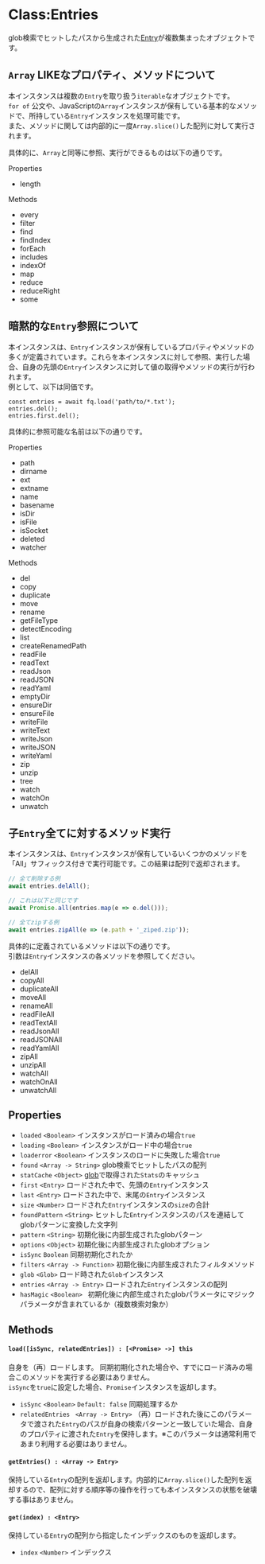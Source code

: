 # Class:Entries
glob検索でヒットしたパスから生成された[Entry](./Entry.md)が複数集まったオブジェクトです。  

<a name="array-like"></a>
## `Array` LIKEなプロパティ、メソッドについて
本インスタンスは複数の`Entry`を取り扱う`iterable`なオブジェクトです。  
`for of` 公文や、JavaScriptの`Array`インスタンスが保有している基本的なメソッドで、所持している`Entry`インスタンスを処理可能です。  
また、メソッドに関しては内部的に一度`Array.slice()`した配列に対して実行されます。

具体的に、`Array`と同等に参照、実行ができるものは以下の通りです。

Properties

- length

Methods

- every
- filter
- find
- findIndex
- forEach
- includes
- indexOf
- map
- reduce
- reduceRight
- some

<a name="ref-first-entry"></a>
## 暗黙的な`Entry`参照について
本インスタンスは、`Entry`インスタンスが保有しているプロパティやメソッドの多くが定義されています。これらを本インスタンスに対して参照、実行した場合、自身の先頭の`Entry`インスタンスに対して値の取得やメソッドの実行が行われます。  
例として、以下は同価です。

```
const entries = await fq.load('path/to/*.txt');
entries.del();
entries.first.del();
```

具体的に参照可能な名前は以下の通りです。

Properties

- path
- dirname
- ext
- extname
- name
- basename
- isDir
- isFile
- isSocket
- deleted
- watcher

Methods

- del
- copy
- duplicate
- move
- rename
- getFileType
- detectEncoding
- list
- createRenamedPath
- readFile
- readText
- readJson
- readJSON
- readYaml
- emptyDir
- ensureDir
- ensureFile
- writeFile
- writeText
- writeJson
- writeJSON
- writeYaml
- zip
- unzip
- tree
- watch
- watchOn
- unwatch

<a name="each-entries-methods"></a>
## 子`Entry`全てに対するメソッド実行
本インスタンスは、`Entry`インスタンスが保有しているいくつかのメソッドを「All」サフィックス付きで実行可能です。この結果は配列で返却されます。

```js
// 全て削除する例
await entries.delAll();

// これは以下と同じです
await Promise.all(entries.map(e => e.del()));

// 全てzipする例
await entries.zipAll(e => (e.path + '_ziped.zip'));
```

具体的に定義されているメソッドは以下の通りです。  
引数は`Entry`インスタンスの各メソッドを参照してください。

- delAll
- copyAll
- duplicateAll
- moveAll
- renameAll
- readFileAll
- readTextAll
- readJsonAll
- readJSONAll
- readYamlAll
- zipAll
- unzipAll
- watchAll
- watchOnAll
- unwatchAll



Properties
----
- `loaded` `<Boolean>` インスタンスがロード済みの場合`true`
- `loading` `<Boolean>` インスタンスがロード中の場合`true`
- `loaderror` `<Boolean>` インスタンスのロードに失敗した場合`true`
- `found` `<Array -> String>` glob検索でヒットしたパスの配列
- `statCache` `<Object>` [glob](https://www.npmjs.com/package/glob)で取得された`Stats`のキャッシュ
- `first` `<Entry>` ロードされた中で、先頭の`Entry`インスタンス
- `last` `<Entry>` ロードされた中で、末尾の`Entry`インスタンス
- `size` `<Number>` ロードされた`Entry`インスタンスの`size`の合計
- `foundPattern` `<String>` ヒットした`Entry`インスタンスのパスを連結してglobパターンに変換した文字列
- `pattern` `<String>` 初期化後に内部生成されたglobパターン
- `options` `<Object>` 初期化後に内部生成されたglobオプション
- `isSync` `Boolean` 同期初期化されたか
- `filters` `<Array -> Function>` 初期化後に内部生成されたフィルタメソッド
- `glob` `<Glob>` ロード時された`Glob`インスタンス
- `entries` `<Array -> Entry>` ロードされた`Entry`インスタンスの配列
- `hasMagic` `<Boolean> ` 初期化後に内部生成されたglobパラメータにマジックパラメータが含まれているか（複数検索対象か）


Methods
----

#### `load([isSync, relatedEntries]) : [<Promise> ->] this`
自身を（再）ロードします。  同期初期化された場合や、すでにロード済みの場合このメソッドを実行する必要はありません。  
`isSync`を`true`に設定した場合、`Promise`インスタンスを返却します。

- `isSync` `<Boolean>` `Default: false` 同期処理するか
- `relatedEntries ` `<Array -> Entry>` （再）ロードされた後にこのパラメータで渡された`Entry`のパスが自身の検索パターンと一致していた場合、自身のプロパティに渡された`Entry`を保持します。※このパラメータは通常利用であまり利用する必要はありません。

#### `getEntries() : <Array -> Entry>`
保持している`Entry`の配列を返却します。内部的に`Array.slice()`した配列を返却するので、配列に対する順序等の操作を行っても本インスタンスの状態を破壊する事はありません。

#### `get(index) : <Entry>`
保持している`Entry`の配列から指定したインデックスのものを返却します。

- `index` `<Number>` インデックス
